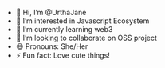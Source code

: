 - 👋 Hi, I’m @UrthaJane
- 👀 I’m interested in Javascript Ecosystem
- 🌱 I’m currently learning web3
- 💞️ I’m looking to collaborate on OSS project
- 😄 Pronouns: She/Her
- ⚡ Fun fact: Love cute things!

